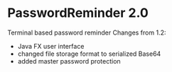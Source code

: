 # PasswordReminder 2.0
Terminal based password reminder
Changes from 1.2:
- Java FX user interface
- changed file storage format to serialized Base64
- added master password protection
